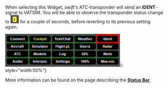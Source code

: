 <!--
    SPDX-FileCopyrightText: Copyright (C) swift Project Community / Contributors
    SPDX-License-Identifier: GFDL-1.3-only
-->

When selecting this Widget, *swift*'s ATC-transponder will send an **IDENT**-signal to VATSIM.
You will be able to observe the transponder status change to ![](./../../img/manual_swiftgui_statusbar_xpdr_ident.jpg) for a couple of seconds, before reverting to its previous setting again.

![](./../../img/manual_swiftgui_ident.jpg){: style="width:50%"}

More information can be found on the page describing the **[Status Bar](./status_bar.md)**.
